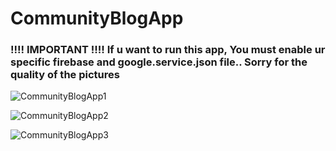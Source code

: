# CommunityBlogApp
### !!!! IMPORTANT !!!!  If u want to run this app, You must enable ur specific firebase and google.service.json file..  Sorry for the quality of the pictures
 

![CommunityBlogApp1](https://user-images.githubusercontent.com/28591504/65019041-1b887d00-d933-11e9-8434-1b45124f2f8a.png)

![CommunityBlogApp2](https://user-images.githubusercontent.com/28591504/65019052-1f1c0400-d933-11e9-8519-2dfa0d4d1626.png)

![CommunityBlogApp3](https://user-images.githubusercontent.com/28591504/65019058-217e5e00-d933-11e9-9c1f-a5ba426681b7.png)
